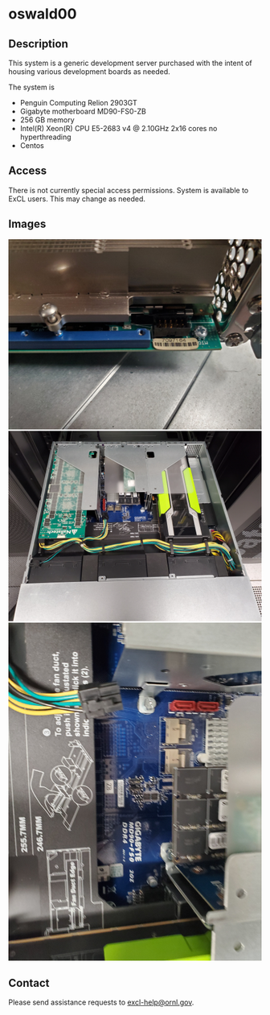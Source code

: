 # oswald00

## Description

This system is a generic development server purchased with the intent of housing various development boards as needed.

The system is

* Penguin Computing Relion 2903GT
* Gigabyte motherboard MD90-FS0-ZB
* 256 GB memory
* Intel\(R\) Xeon\(R\) CPU E5-2683 v4 @ 2.10GHz  2x16 cores no hyperthreading
* Centos

## Access

There is not currently special access permissions. System is available to ExCL users. This may change as needed.

## Images

![fpga detail](../../.gitbook/assets/20190607_153254.jpg) ![system layout](../../.gitbook/assets/20190607_153632.jpg) ![backplane identification](../../.gitbook/assets/20190607_153642.jpg)

## Contact

Please send assistance requests to excl-help@ornl.gov.

